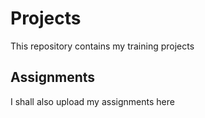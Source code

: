 # Projects
This repository contains my training projects

## Assignments
I shall also upload my assignments here